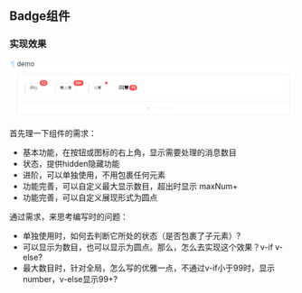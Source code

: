 ## Badge组件
### 实现效果
![Badge组件](../images/badge-1.png)

首先理一下组件的需求：  
+ 基本功能，在按钮或图标的右上角，显示需要处理的消息数目
+ 状态，提供hidden隐藏功能
+ 进阶，可以单独使用，不用包裹任何元素
+ 功能完善，可以自定义最大显示数目，超出时显示 maxNum+
+ 功能完善，可以自定义展现形式为圆点

通过需求，来思考编写时的问题：  
- 单独使用时，如何去判断它所处的状态（是否包裹了子元素）?  
- 可以显示为数目，也可以显示为圆点。那么，怎么去实现这个效果？v-if v-else?
- 最大数目时，针对全局，怎么写的优雅一点，不通过v-if小于99时，显示number，v-else显示99+?
